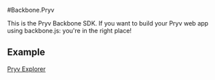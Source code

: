 #Backbone.Pryv

This is the Pryv Backbone SDK. If you want to build your Pryv web app using backbone.js: you're in the right place!

## Example

[Pryv Explorer](http://github.com/pryv/explorer)

